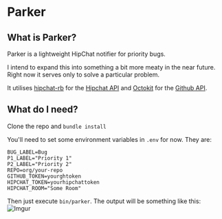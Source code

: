 # Parker

## What is Parker?

Parker is a lightweight HipChat notifier for priority bugs.

I intend to expand this into something a bit more meaty in the near
future. Right now it serves only to solve a particular problem.

It utilises [hipchat-rb](https://github.com/hipchat/hipchat-rb) for the [Hipchat API](https://www.hipchat.com/docs/apiv2) and [Octokit](https://github.com/octokit/octokit.rb) for the [Github API](https://developer.github.com/v3/).

## What do I need?

Clone the repo and `bundle install`

You'll need to set some environment variables in `.env` for now. They
are:

```
BUG_LABEL=Bug
P1_LABEL="Priority 1"
P2_LABEL="Priority 2"
REPO=org/your-repo
GITHUB_TOKEN=yourghtoken
HIPCHAT_TOKEN=yourhipchattoken
HIPCHAT_ROOM="Some Room"
```

Then just execute `bin/parker`. The output will be something like this:
![Imgur](http://i.imgur.com/SefzCoD.png)
